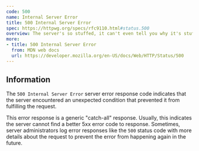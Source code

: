 ```yaml
---
code: 500
name: Internal Server Error
title: 500 Internal Server Error
spec: https://httpwg.org/specs/rfc9110.html#status.500
overview: The server's so stuffed, it can't even tell you why it's stuffed.
more:
- title: 500 Internal Server Error
  from: MDN web docs
  url: https://developer.mozilla.org/en-US/docs/Web/HTTP/Status/500
---
```


## Information

The `500 Internal Server Error` server error response code indicates that the server encountered an unexpected condition that prevented it from fulfilling the request.

This error response is a generic "catch-all" response. Usually, this indicates the server cannot find a better 5xx error code to response. Sometimes, server administrators log error responses like the `500` status code with more details about the request to prevent the error from happening again in the future.
